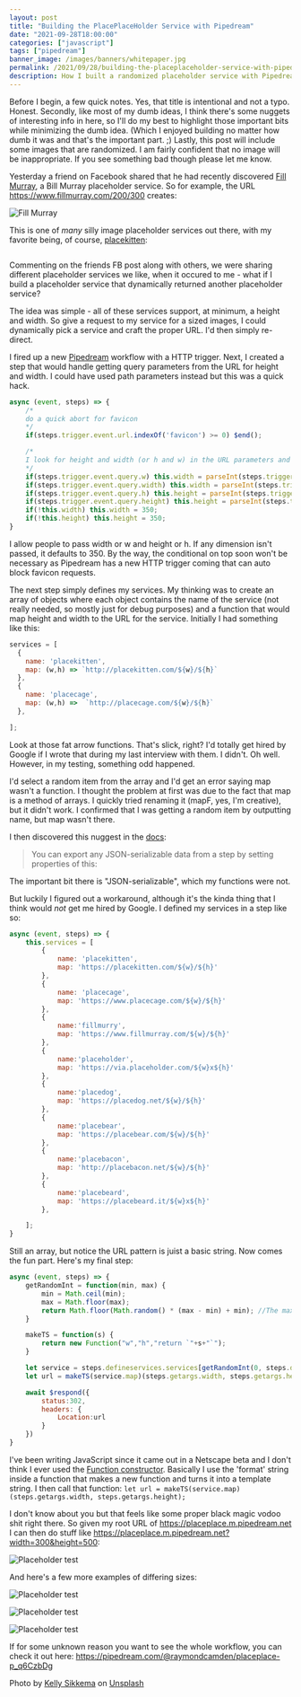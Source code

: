```yaml
---
layout: post
title: "Building the PlacePlaceHolder Service with Pipedream"
date: "2021-09-28T18:00:00"
categories: ["javascript"]
tags: ["pipedream"]
banner_image: /images/banners/whitepaper.jpg
permalink: /2021/09/28/building-the-placeplaceholder-service-with-pipedream
description: How I built a randomized placeholder service with Pipedream
---
```


Before I begin, a few quick notes. Yes, that title is intentional and not a typo. Honest. Secondly, like most of my dumb ideas, I think there's some nuggets of interesting info in here, so I'll do my best to highlight those important bits while minimizing the dumb idea. (Which I enjoyed building no matter how dumb it was and that's the important part. ;) Lastly, this post will include some images that are randomized. I am fairly confident that no image will be inappropriate. If you see something bad though please let me know.

Yesterday a friend on Facebook shared that he had recently discovered [Fill Murray](https://www.fillmurray.com/), a Bill Murray placeholder service. So for example, the URL https://www.fillmurray.com/200/300 creates:

<p>
<img data-src="https://www.fillmurray.com/200/300" alt="Fill Murray" class="lazyload imgborder imgcenter">
</p>

This is one of *many* silly image placeholder services out there, with my favorite being, of course, [placekitten](https://placekitten.com/):

<p>
<img data-src="https://placekitten.com/500/500" alt="" class="lazyload imgborder imgcenter">
</p>

Commenting on the friends FB post along with others, we were sharing different placeholder services we like, when it occured to me - what if I build a placeholder service that dynamically returned another placeholder service?

The idea was simple - all of these services support, at minimum, a height and width. So give a request to my service for a sized images, I could dynamically pick a service and craft the proper URL. I'd then simply re-direct.

I fired up a new [Pipedream](https://www.pipedream.com) workflow with a HTTP trigger. Next, I created a step that would handle getting query parameters from the URL for height and width. I could have used path parameters instead but this was a quick hack.

```js
async (event, steps) => {
	/*
	do a quick abort for favicon
	*/
	if(steps.trigger.event.url.indexOf('favicon') >= 0) $end();

	/*
	I look for height and width (or h and w) in the URL parameters and copy them out for easier access
	*/
	if(steps.trigger.event.query.w) this.width = parseInt(steps.trigger.event.query.w,10);
	if(steps.trigger.event.query.width) this.width = parseInt(steps.trigger.event.query.width,10);
	if(steps.trigger.event.query.h) this.height = parseInt(steps.trigger.event.query.h,10);
	if(steps.trigger.event.query.height) this.height = parseInt(steps.trigger.event.query.height,10);
	if(!this.width) this.width = 350;
	if(!this.height) this.height = 350;
}
```

I allow people to pass width or w and height or h. If any dimension isn't passed, it defaults to 350. By the way, the conditional on top soon won't be necessary as Pipedream has a new HTTP trigger coming that can auto block favicon requests. 

The next step simply defines my services. My thinking was to create an array of objects where each object contains the name of the service (not really needed, so mostly just for debug purposes) and a function that would map height and width to the URL for the service. Initially I had something like this:

```js
services = [
  {
    name: 'placekitten',
    map: (w,h) => `http://placekitten.com/${w}/${h}`
  },
  {
    name: 'placecage',
    map: (w,h) =>  `http://placecage.com/${w}/${h}` 
  },

];
```

Look at those fat arrow functions. That's slick, right? I'd totally get hired by Google if I wrote that during my last interview with them. I didn't. Oh well. However, in my testing, something odd happened. 

I'd select a random item from the array and I'd get an error saying map wasn't a function. I thought the problem at first was due to the fact that map is a method of arrays. I quickly tried renaming it (mapF, yes, I'm creative), but it didn't work. I confirmed that I was getting a random item by outputting name, but map wasn't there. 

I then discovered this nuggest in the [docs](https://pipedream.com/docs/workflows/steps/#use-named-exports):

<blockquote>
You can export any JSON-serializable data from a step by setting properties of this:
</blockquote>

The important bit there is "JSON-serializable", which my functions were not. 

But luckily I figured out a workaround, although it's the kinda thing that I think would *not* get me hired by Google. I defined my services in a step like so:

```js
async (event, steps) => {
	this.services = [
		{
			name: 'placekitten',
			map: 'https://placekitten.com/${w}/${h}'
		},
		{
			name: 'placecage',
			map: 'https://www.placecage.com/${w}/${h}'
		},
		{
			name:'fillmurry',
			map: 'https://www.fillmurray.com/${w}/${h}'
		},
		{
			name:'placeholder',
			map: 'https://via.placeholder.com/${w}x${h}'
		},
		{
			name:'placedog',
			map: 'https://placedog.net/${w}/${h}'
		},
		{
			name:'placebear',
			map: 'https://placebear.com/${w}/${h}'
		},
		{
			name:'placebacon',
			map: 'http://placebacon.net/${w}/${h}'
		},
		{
			name:'placebeard',
			map: 'https://placebeard.it/${w}x${h}'
		},

	];
}
```

Still an array, but notice the URL pattern is juist a basic string. Now comes the fun part. Here's my final step: 

```js
async (event, steps) => {
	getRandomInt = function(min, max) {
		min = Math.ceil(min);
		max = Math.floor(max);
		return Math.floor(Math.random() * (max - min) + min); //The maximum is exclusive and the minimum is inclusive
	}

	makeTS = function(s) {
		return new Function("w","h","return `"+s+"`");
	}

	let service = steps.defineservices.services[getRandomInt(0, steps.defineservices.services.length)];
	let url = makeTS(service.map)(steps.getargs.width, steps.getargs.height);

	await $respond({
		status:302, 
		headers: {
			Location:url
		}
	})
}
```

I've been writing JavaScript since it came out in a Netscape beta and I don't think I ever used the [Function constructor](https://developer.mozilla.org/en-US/docs/Web/JavaScript/Reference/Global_Objects/Function/Function). Basically I use the 'format' string inside a function that makes a new function and turns it into a template string. I then call that function: `let url = makeTS(service.map)(steps.getargs.width, steps.getargs.height);`

I don't know about you but that feels like some proper black magic vodoo shit right there. So given my root URL of https://placeplace.m.pipedream.net I can then do stuff like https://placeplace.m.pipedream.net?width=300&height=500:

<p>
<img data-src="https://placeplace.m.pipedream.net?width=300&height=500" alt="Placeholder test" class="lazyload imgborder imgcenter">
</p>

And here's a few more examples of differing sizes:

<p>
<img data-src="https://placeplace.m.pipedream.net?width=200&height=200" alt="Placeholder test" class="lazyload imgborder imgcenter">
</p>

<p>
<img data-src="https://placeplace.m.pipedream.net?width=400&height=400" alt="Placeholder test" class="lazyload imgborder imgcenter">
</p>

<p>
<img data-src="https://placeplace.m.pipedream.net?width=500&height=200" alt="Placeholder test" class="lazyload imgborder imgcenter">
</p>

If for some unknown reason you want to see the whole workflow, you can check it out here: <https://pipedream.com/@raymondcamden/placeplace-p_q6CzbDg>

Photo by <a href="https://unsplash.com/@kellysikkema?utm_source=unsplash&utm_medium=referral&utm_content=creditCopyText">Kelly Sikkema</a> on <a href="https://unsplash.com/s/photos/placeholder?utm_source=unsplash&utm_medium=referral&utm_content=creditCopyText">Unsplash</a>
  